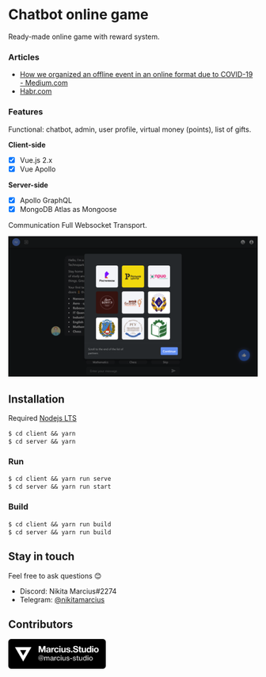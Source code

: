 # Chatbot online game

Ready-made online game with reward system. 

### Articles

* [How we organized an offline event in an online format due to COVID-19 - Medium.com](https://medium.com/marcius-studio/how-we-organized-an-offline-event-in-an-online-format-due-to-covid-19-ba2de0845626)
* [Habr.com](https://habr.com/ru/post/513046/)

### Features

Functional: chatbot, admin, user profile, virtual money (points), list of gifts.

**Client-side** 

* [x] Vue.js 2.x
* [x] Vue Apollo

**Server-side**

* [x] Apollo GraphQL
* [x] MongoDB Atlas as Mongoose

Сommunication Full Websocket Transport.


![promo](docs/promo.png)

## Installation

Required [Nodejs LTS](https://nodejs.org/en/) 

```node
$ cd client && yarn
$ cd server && yarn
```

### Run

```node
$ cd client && yarn run serve
$ cd server && yarn run start
```

### Build

```node
$ cd client && yarn run build
$ cd server && yarn run build
```

## Stay in touch

Feel free to ask questions 😊

* Discord: Nikita Marcius#2274
* Telegram: [@nikitamarcius](https://ttttt.me/nikitamarcius)

## Contributors

<a href="https://github.com/marcius-studio">
<img src="https://raw.githubusercontent.com/marcius-studio/storage/master/badge-marcius-studio.svg" height="60">
</a>

